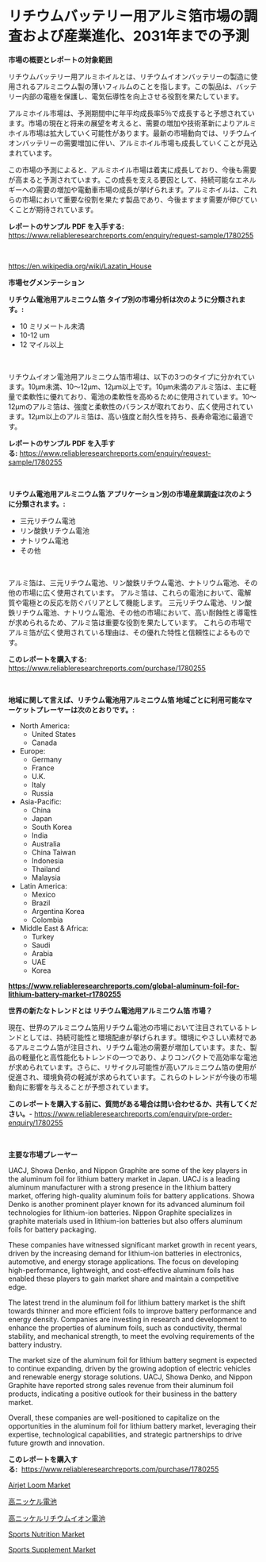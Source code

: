 <p><h1>リチウムバッテリー用アルミ箔市場の調査および産業進化、2031年までの予測</h1></p><p><strong>市場の概要とレポートの対象範囲</strong></p>
<p><p>リチウムバッテリー用アルミホイルとは、リチウムイオンバッテリーの製造に使用されるアルミニウム製の薄いフィルムのことを指します。この製品は、バッテリー内部の電極を保護し、電気伝導性を向上させる役割を果たしています。</p><p>アルミホイル市場は、予測期間中に年平均成長率5％で成長すると予想されています。市場の現在と将来の展望を考えると、需要の増加や技術革新によりアルミホイル市場は拡大していく可能性があります。最新の市場動向では、リチウムイオンバッテリーの需要増加に伴い、アルミホイル市場も成長していくことが見込まれています。</p><p>この市場の予測によると、アルミホイル市場は着実に成長しており、今後も需要が高まると予測されています。この成長を支える要因として、持続可能なエネルギーへの需要の増加や電動車市場の成長が挙げられます。アルミホイルは、これらの市場において重要な役割を果たす製品であり、今後ますます需要が伸びていくことが期待されています。</p></p>
<p><strong>レポートのサンプル PDF を入手する:</strong> <a href="https://www.reliableresearchreports.com/enquiry/request-sample/1780255">https://www.reliableresearchreports.com/enquiry/request-sample/1780255</a></p>
<p>&nbsp;</p>
<p><a href="https://en.wikipedia.org/wiki/Lazatin_House">https://en.wikipedia.org/wiki/Lazatin_House</a></p>
<p><strong>市場セグメンテーション</strong></p>
<p><strong>リチウム電池用アルミニウム箔 タイプ別の市場分析は次のように分類されます。:</strong></p>
<p><ul><li>10 ミリメートル未満</li><li>10-12 um</li><li>12 マイル以上</li></ul></p>
<p>&nbsp;</p>
<p><p>リチウムイオン電池用アルミニウム箔市場は、以下の3つのタイプに分かれています。10μm未満、10〜12μm、12μm以上です。10μm未満のアルミ箔は、主に軽量で柔軟性に優れており、電池の柔軟性を高めるために使用されています。10〜12μmのアルミ箔は、強度と柔軟性のバランスが取れており、広く使用されています。12μm以上のアルミ箔は、高い強度と耐久性を持ち、長寿命電池に最適です。</p></p>
<p><strong>レポートのサンプル PDF を入手する:</strong>&nbsp;<a href="https://www.reliableresearchreports.com/enquiry/request-sample/1780255">https://www.reliableresearchreports.com/enquiry/request-sample/1780255</a></p>
<p>&nbsp;</p>
<p><strong> リチウム電池用アルミニウム箔 アプリケーション別の市場産業調査は次のように分類されます。:</strong></p>
<p><ul><li>三元リチウム電池</li><li>リン酸鉄リチウム電池</li><li>ナトリウム電池</li><li>その他</li></ul></p>
<p>&nbsp;</p>
<p><p>アルミ箔は、三元リチウム電池、リン酸鉄リチウム電池、ナトリウム電池、その他の市場に広く使用されています。 アルミ箔は、これらの電池において、電解質や電極との反応を防ぐバリアとして機能します。 三元リチウム電池、リン酸鉄リチウム電池、ナトリウム電池、その他の市場において、高い耐蝕性と導電性が求められるため、アルミ箔は重要な役割を果たしています。 これらの市場でアルミ箔が広く使用されている理由は、その優れた特性と信頼性によるものです。</p></p>
<p><strong>このレポートを購入する:</strong>&nbsp; <a href="https://www.reliableresearchreports.com/purchase/1780255">https://www.reliableresearchreports.com/purchase/1780255</a></p>
<p>&nbsp;</p>
<p><strong>地域に関して言えば、リチウム電池用アルミニウム箔 地域ごとに利用可能なマーケットプレーヤーは次のとおりです。:</strong></p>
<p><ul>
    <li>
        North America:
        <ul>
            <li>United States</li>
            <li>Canada</li>
        </ul>
    </li>
    <li>
        Europe:
        <ul>
            <li>Germany</li>
            <li>France</li>
            <li>U.K.</li>
            <li>Italy</li>
            <li>Russia</li>
        </ul>
    </li>
    <li>
        Asia-Pacific:
        <ul>
            <li>China</li>
            <li>Japan</li>
            <li>South Korea</li>
            <li>India</li>
            <li>Australia</li>
            <li>China Taiwan</li>
            <li>Indonesia</li>
            <li>Thailand</li>
            <li>Malaysia</li>
        </ul>
    </li>
    <li>
        Latin America:
        <ul>
            <li>Mexico</li>
            <li>Brazil</li>
            <li>Argentina Korea</li>
            <li>Colombia</li>
        </ul>
    </li>
    <li>
        Middle East & Africa:
        <ul>
            <li>Turkey</li>
            <li>Saudi</li>
            <li>Arabia</li>
            <li>UAE</li>
            <li>Korea</li>
        </ul>
    </li>
    </ul></p>
<p><strong><a href="https://www.reliableresearchreports.com/global-aluminum-foil-for-lithium-battery-market-r1780255">https://www.reliableresearchreports.com/global-aluminum-foil-for-lithium-battery-market-r1780255</a></strong>&nbsp;</p>
<p><strong>世界の新たなトレンドとは リチウム電池用アルミニウム箔 市場？</strong></p>
<p><p>現在、世界のアルミニウム箔用リチウム電池の市場において注目されているトレンドとしては、持続可能性と環境配慮が挙げられます。環境にやさしい素材であるアルミニウム箔が注目され、リチウム電池の需要が増加しています。また、製品の軽量化と高性能化もトレンドの一つであり、よりコンパクトで高効率な電池が求められています。さらに、リサイクル可能性が高いアルミニウム箔の使用が促進され、環境負荷の軽減が求められています。これらのトレンドが今後の市場動向に影響を与えることが予想されています。</p></p>
<p><strong>このレポートを購入する前に、質問がある場合は問い合わせるか、共有してください。</strong>- <a href="https://www.reliableresearchreports.com/enquiry/pre-order-enquiry/1780255">https://www.reliableresearchreports.com/enquiry/pre-order-enquiry/1780255</a></p>
<p>&nbsp;</p>
<p><strong>主要な市場プレーヤー</strong></p>
<p><p>UACJ, Showa Denko, and Nippon Graphite are some of the key players in the aluminum foil for lithium battery market in Japan. UACJ is a leading aluminum manufacturer with a strong presence in the lithium battery market, offering high-quality aluminum foils for battery applications. Showa Denko is another prominent player known for its advanced aluminum foil technologies for lithium-ion batteries. Nippon Graphite specializes in graphite materials used in lithium-ion batteries but also offers aluminum foils for battery packaging.</p><p>These companies have witnessed significant market growth in recent years, driven by the increasing demand for lithium-ion batteries in electronics, automotive, and energy storage applications. The focus on developing high-performance, lightweight, and cost-effective aluminum foils has enabled these players to gain market share and maintain a competitive edge.</p><p>The latest trend in the aluminum foil for lithium battery market is the shift towards thinner and more efficient foils to improve battery performance and energy density. Companies are investing in research and development to enhance the properties of aluminum foils, such as conductivity, thermal stability, and mechanical strength, to meet the evolving requirements of the battery industry.</p><p>The market size of the aluminum foil for lithium battery segment is expected to continue expanding, driven by the growing adoption of electric vehicles and renewable energy storage solutions. UACJ, Showa Denko, and Nippon Graphite have reported strong sales revenue from their aluminum foil products, indicating a positive outlook for their business in the battery market.</p><p>Overall, these companies are well-positioned to capitalize on the opportunities in the aluminum foil for lithium battery market, leveraging their expertise, technological capabilities, and strategic partnerships to drive future growth and innovation.</p></p>
<p><strong>このレポートを購入する:</strong>&nbsp;&nbsp;<a href="https://www.reliableresearchreports.com/purchase/1780255">https://www.reliableresearchreports.com/purchase/1780255</a></p>
<p><p><a href="https://issuu.com/reportprime-2/docs/airjet-loom-market-size-2030.pptx">Airjet Loom Market</a></p><p><a href="https://github.com/RudyBoyer2017/Market-Research-Report-List-2/blob/main/1958291153573.md">高ニッケル電池</a></p><p><a href="https://github.com/MosesSpinka1914/Market-Research-Report-List-2/blob/main/7000670153572.md">高ニッケルリチウムイオン電池</a></p><p><a href="https://github.com/jodemen/Market-Research-Report-List-3/blob/main/sports-nutrition-market.md">Sports Nutrition Market</a></p><p><a href="https://github.com/RyleeBauch2023/Market-Research-Report-List-1/blob/main/sports-supplement-market.md">Sports Supplement Market</a></p></p>